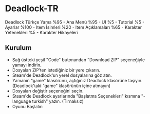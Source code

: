 # Deadlock-TR
Deadlock Türkçe Yama
%95  - Ana Menü
%95  - UI
%5   - Tutorial 
%5   - Ayarlar 
%100 - Item İsimleri
%20  - Item Açıklamaları
%65  - Karakter Yetenekleri
%5   - Karakter Hikayeleri

## Kurulum
- Sağ üstteki yeşil "Code" butonundan "Download ZIP" seçeneğiyle yamayı indirin.
- Dosyaları ZIP'ten istediğiniz bir yere çıkarın.
- Steam'de Deadlock'un yerel dosyalarına göz atın.
- Yamanın "game" klasörünü, açtığınız Deadlock klasörüne taşıyın. (Deadlock'taki "game" klasörünün içine atmayın)
- Dosyaları değiştir seçeneğini seçin.
- Steam'de Deadlock ayarlarında "Başlatma Seçenekleri" kısmına "-language turkish" yazın. (Tırnaksız)
- Oyunu Başlatın
